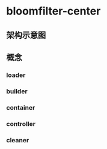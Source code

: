 # bloomfilter-center

## 架构示意图


## 概念
### loader


### builder


### container


### controller



### cleaner

